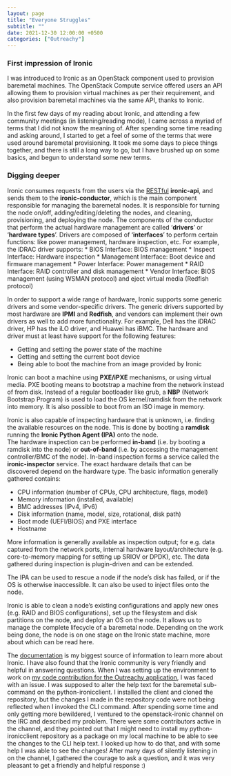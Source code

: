 ```yaml
---
layout: page
title: "Everyone Struggles"
subtitle: ""
date: 2021-12-30 12:00:00 +0500
categories: ["Outreachy"]
---
```


<h3>First impression of Ironic</h3>
I was introduced to Ironic as an OpenStack component used to provision baremetal machines. The OpenStack Compute service offered users an API allowing them to provision virtual machines as per their requirement, and also provision baremetal machines via the same API, thanks to Ironic. 

In the first few days of my reading about Ironic, and attending a few community meetings (in listening/reading mode), I came across a myriad of terms that I did not know the meaning of. After spending some time reading and asking around, I started to get a feel of some of the terms that were used around baremetal provisioning. It took me some days to piece things together, and there is still a long way to go, but I have brushed up on some basics, and begun to understand some new terms.

<h3>Digging deeper</h3>
Ironic consumes requests from the users via the <a href='https://restfulapi.net/'>RESTful</a> <b>ironic-api</b>, and sends them to the <b>ironic-conductor</b>, which is the main component responsible for managing the baremetal nodes. It is responsible for turning the node on/off, adding/editing/deleting the nodes, and cleaning, provisioning, and deploying the node. 
The components of the conductor that perform the actual hardware management are called ‘<b>drivers</b>’ or ‘<b>hardware types</b>’. Drivers are composed of ‘<b>interfaces</b>’ to perform certain functions: like power management, hardware inspection, etc. For example, the iDRAC driver supports: 
* BIOS Interface: BIOS management
* Inspect Interface: Hardware inspection
* Management Interface: Boot device and firmware management
* Power Interface: Power management
* RAID Interface: RAID controller and disk management 
* Vendor Interface: BIOS management (using WSMAN protocol) and eject virtual media (Redfish protocol)

In order to support a wide range of hardware, Ironic supports some generic drivers and some vendor-specific drivers. The generic drivers supported by most hardware are <b>IPMI</b> and <b>Redfish</b>, and vendors can implement their own drivers as well to add more functionality. For example, Dell has the iDRAC driver, HP has the iLO driver, and Huawei has iBMC. The hardware and driver must at least have support for the following features:
* Getting and setting the power state of the machine
* Getting and setting the current boot device
* Being able to boot the machine from an image provided by Ironic 

Ironic can boot a machine using <b>PXE/iPXE</b> mechanisms, or using virtual media. PXE booting means to bootstrap a machine from the network instead of from disk. Instead of a regular bootloader like grub, a <b>NBP</b> (Network Bootstrap Program) is used to load the OS kernel/ramdisk from the network into memory. It is also possible to boot from an ISO image in memory.

Ironic is also capable of inspecting hardware that is unknown, i.e. finding the available resources on the node. This is done by booting a <b>ramdisk</b> running the <b>Ironic Python Agent (IPA)</b> onto the node.  
The hardware inspection can be performed <b>in-band</b> (i.e. by booting a ramdisk into the node) or <b>out-of-band</b> (i.e. by accessing the management controller/BMC of the node). In-band inspection forms a service called the <b>ironic-inspector</b> service. The exact hardware details that can be discovered depend on the hardware type. The basic information generally gathered contains: 
* CPU information (number of CPUs, CPU architecture, flags, model)
* Memory information (installed, available)
* BMC addresses (IPv4, IPv6)
* Disk information (name, model, size, rotational, disk path)
* Boot mode (UEFI/BIOS) and PXE interface
* Hostname 

More information is generally available as inspection output; for e.g. data captured from the network ports, internal hardware layout/architecture (e.g. core-to-memory mapping for setting up SRIOV or DPDK), etc. The data gathered during inspection is plugin-driven and can be extended.

The IPA can be used to rescue a node if the node’s disk has failed, or if the OS is otherwise inaccessible. It can also be used to inject files onto the node.

Ironic is able to clean a node’s existing configurations and apply new ones (e.g. RAID and BIOS configurations), set up the filesystem and disk partitions on the node, and deploy an OS on the node. It allows us to manage the complete lifecycle of a baremetal node. Depending on the work being done, the node is on one stage on the Ironic state machine, more about which can be read here.

The <a href='https://docs.openstack.org/ironic/latest/'>documentation</a> is my biggest source of information to learn more about Ironic. I have also found that the Ironic community is very friendly and helpful in answering questions. When I was setting up the environment to work on <a href='https://review.opendev.org/c/openstack/python-ironicclient/+/816098'>my code contribution for the Outreachy application</a>, I was faced with an issue. I was supposed to alter the help text for the baremetal sub-command on the python-ironicclient. I installed the client and cloned the repository, but the changes I made in the repository code were not being reflected when I invoked the CLI command. After spending some time and only getting more bewildered, I ventured to the openstack-ironic channel on the IRC and described my problem. There were some contributors active in the channel, and they pointed out that I might need to install my python-ironicclient repository as a package on my local machine to be able to see the changes to the CLI help text. I looked up how to do that, and with some help I was able to see the changes! After many days of silently listening in on the channel, I gathered the courage to ask a question, and it was very pleasant to get a friendly and helpful response :)

